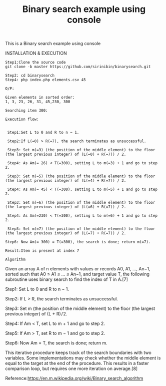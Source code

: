 <p align="center">
    <h1 align="center">Binary search example using console</h1>
    <br>
</p>

This is a Binary search example using console

INSTALLATION & EXECUTION

```
Step1:Clone the source code
git clone -b master https://github.com/sirinibin/binarysearch.git

Step2: cd binarysearch
Step4: php index.php elements.csv 45

O/P:

Given elements in sorted order:
1, 3, 23, 26, 31, 45,230, 300

Searching item 300:

Execution flow:


 Step1:Set L to 0 and R to n − 1.

 Step2:If L(=0) > R(=7), the search terminates as unsuccessful.

 Step3: Set m(=3) (the position of the middle element) to the floor (the largest previous integer) of (L(=0) + R(=7)) / 2.

 Step4: As Am(= 26) < T(=300), setting L to m(=3) + 1 and go to step 2.

 Step3: Set m(=5) (the position of the middle element) to the floor (the largest previous integer) of (L(=4) + R(=7)) / 2.

 Step4: As Am(= 45) < T(=300), setting L to m(=5) + 1 and go to step 2.

 Step3: Set m(=6) (the position of the middle element) to the floor (the largest previous integer) of (L(=6) + R(=7)) / 2.

 Step4: As Am(=230) < T(=300), setting L to m(=6) + 1 and go to step 2.

 Step3: Set m(=7) (the position of the middle element) to the floor (the largest previous integer) of (L(=7) + R(=7)) / 2.

Step6: Now Am(= 300) = T(=300), the search is done; return m(=7).

Result:Item is present at index 7

Algorithm

```
Given an array A of n elements with values or records A0, A1, ..., An−1, sorted such that A0 ≤ A1 ≤ ... ≤ An−1, and target value T, the following subroutine uses binary search to find the index of T in A.[7]

Step1: Set L to 0 and R to n − 1.

Step2: If L > R, the search terminates as unsuccessful.

Step3: Set m (the position of the middle element) to the floor (the largest previous integer) of (L + R) / 2.

Step4: If Am < T, set L to m + 1 and go to step 2.

Step5: If Am > T, set R to m − 1 and go to step 2.

Step6: Now Am = T, the search is done; return m.

This iterative procedure keeps track of the search boundaries with two variables. Some implementations may check whether the middle element is equal to the target at the end of the procedure. This results in a faster comparison loop, but requires one more iteration on average.[8]

Reference:https://en.m.wikipedia.org/wiki/Binary_search_algorithm